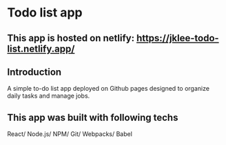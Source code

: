# Todo list app

## This app is hosted on netlify: https://jklee-todo-list.netlify.app/

## Introduction 
A simple to-do list app deployed on Github pages designed to organize daily tasks and manage jobs.

## This app was built with following techs
React/ Node.js/ NPM/ Git/ Webpacks/ Babel